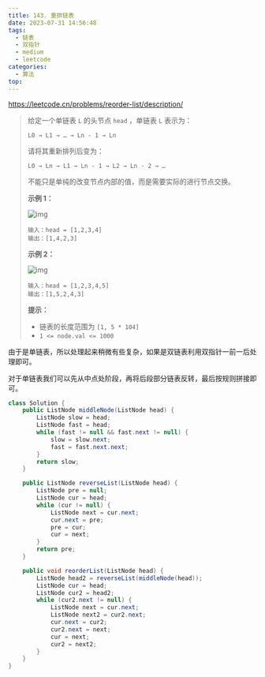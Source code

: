 ```yaml
---
title: 143. 重排链表
date: 2023-07-31 14:56:48
tags:
  - 链表
  - 双指针
  - medium
  - leetcode
categories:
  - 算法
top:
---
```


https://leetcode.cn/problems/reorder-list/description/

<!-- more -->

> 给定一个单链表 `L` 的头节点 `head` ，单链表 `L` 表示为：
>
> ```
> L0 → L1 → … → Ln - 1 → Ln
> ```
>
> 请将其重新排列后变为：
>
> ```
> L0 → Ln → L1 → Ln - 1 → L2 → Ln - 2 → …
> ```
>
> 不能只是单纯的改变节点内部的值，而是需要实际的进行节点交换。
>
>  
>
> **示例 1：**
>
> ![img](https://images.orkva.com/images/2023/07/31/1626420311-PkUiGI-image.png)
>
> ```
> 输入：head = [1,2,3,4]
> 输出：[1,4,2,3]
> ```
>
> **示例 2：**
>
> ![img](https://images.orkva.com/images/2023/07/31/1626420320-YUiulT-image.png)
>
> ```
> 输入：head = [1,2,3,4,5]
> 输出：[1,5,2,4,3]
> ```
>
>  
>
> **提示：**
>
> - 链表的长度范围为 `[1, 5 * 104]`
> - `1 <= node.val <= 1000`

由于是单链表，所以处理起来稍微有些复杂，如果是双链表利用双指针一前一后处理即可。

对于单链表我们可以先从中点处阶段，再将后段部分链表反转，最后按规则拼接即可。

```java
class Solution {
    public ListNode middleNode(ListNode head) {
        ListNode slow = head;
        ListNode fast = head;
        while (fast != null && fast.next != null) {
            slow = slow.next;
            fast = fast.next.next;
        }
        return slow;
    }

    public ListNode reverseList(ListNode head) {
        ListNode pre = null;
        ListNode cur = head;
        while (cur != null) {
            ListNode next = cur.next;
            cur.next = pre;
            pre = cur;
            cur = next;
        }
        return pre;
    }

    public void reorderList(ListNode head) {
        ListNode head2 = reverseList(middleNode(head));
        ListNode cur = head;
        ListNode cur2 = head2;
        while (cur2.next != null) {
            ListNode next = cur.next;
            ListNode next2 = cur2.next;
            cur.next = cur2;
            cur2.next = next;
            cur = next;
            cur2 = next2;
        }
    }
}
```

